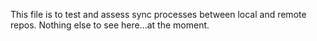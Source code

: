 This file is to test and assess sync processes between local and remote repos. Nothing else to see here...at the moment.